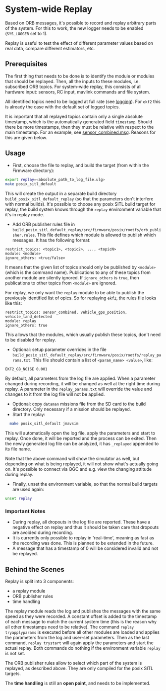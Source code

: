 # System-wide Replay
Based on ORB messages, it's possible to record and replay arbitrary parts of the
system. For this to work, the new logger needs to be enabled (`SYS_LOGGER` set
to 1).

Replay is useful to test the effect of different parameter values based on real
data, compare different estimators, etc.

## Prerequisites
The first thing that needs to be done is to identify the module or modules that
should be replayed. Then, all the inputs to these modules, i.e. subscribed ORB
topics. For system-wide replay, this consists of all hardware input: sensors, RC
input, mavlink commands and file system.

All identified topics need to be logged at full rate (see
[logging](advanced-logging.md)). For `ekf2` this is already the case with the
default set of logged topics.

It is important that all replayed topics contain only a single absolute
timestamp, which is the automatically generated field `timestamp`. Should there
be more timestamps, then they must be relative with respect to the main
timestamp. For an example, see
[sensor_combined.msg](https://github.com/PX4/Firmware/blob/master/msg/sensor_combined.msg).
Reasons for this are given below.


## Usage

- First, choose the file to replay, and build the target (from within the
  Firmware directory):
```sh
export replay=<absolute_path_to_log_file.ulg>
make posix_sitl_default
```
  This will create the output in a separate build directory
  `build_posix_sitl_default_replay` (so that the parameters don't interfere with
  normal builds). It's possible to choose any posix SITL build target for
  replay, the build system knows through the `replay` environment variable that
  it's in replay mode.
- Add ORB publisher rules file in
  `build_posix_sitl_default_replay/src/firmware/posix/rootfs/orb_publisher.rules`.
  This file defines which module is allowed to publish which messages. It has
  the following format:
```
restrict_topics: <topic1>, <topic2>, ..., <topicN>
module: <module>
ignore_others: <true/false>
```
  It means that the given list of topics should only be published by `<module>`
  (which is the command name). Publications to any of these topics from another
  module are silently ignored. If `ignore_others` is `true`, then publications
  to other topics from `<module>` are ignored.

  For replay, we only want the `replay` module to be able to publish the
  previously identified list of opics. So for replaying `ekf2`, the rules file
  looks like this:
```
restrict_topics: sensor_combined, vehicle_gps_position, vehicle_land_detected
module: replay
ignore_others: true
```
  This allows that the modules, which usually publish these topics, don't need
  to be disabled for replay.

- Optional: setup parameter overrides in the file
  `build_posix_sitl_default_replay/src/firmware/posix/rootfs/replay_params.txt`.
  This file should contain a list of `<param_name> <value>`, like:
```
EKF2_GB_NOISE 0.001
```
  By default, all parameters from the log file are applied. When a parameter
  changed during recording, it will be changed as well at the right time during
  replay. A parameter in the `replay_params.txt` will override the value and
  changes to it from the log file will not be applied.
- Optional: copy `dataman` missions file from the SD card to the build
  directory. Only necessary if a mission should be replayed.
- Start the replay:
```sh
  make posix_sitl_default jmavsim
```
  This will automatically open the log file, apply the parameters and start
  to replay. Once done, it will be reported and the process can be exited. Then
  the newly generated log file can be analyzed, it has `_replayed` appended to
  its file name.

  Note that the above command will show the simulator as well, but depending on
  what is being replayed, it will not show what's actually going on. It's
  possible to connect via QGC and e.g. view the changing attitude during replay.

- Finally, unset the environment variable, so that the normal build targets
  are used again:
```sh
unset replay
```

### Important Notes

- During replay, all dropouts in the log file are reported. These have a
  negative effect on replay and thus it should be taken care that dropouts are
  avoided during recording.
- It is currently only possible to replay in 'real-time', meaning as fast as the
  recording was done. This is planned to be extended in the future.
- A message that has a timestamp of 0 will be considered invalid and not be
  replayed.


## Behind the Scenes

Replay is split into 3 components:
- a replay module
- ORB publisher rules
- time handling

The replay module reads the log and publishes the messages with the same speed
as they were recorded. A constant offset is added to the timestamp of each
message to match the current system time (this is the reason why all other
timestamps need to be relative). The command `replay tryapplyparams` is executed
before all other modules are loaded and applies the parameters from the log and
user-set parameters. Then as the last command, `replay trystart` will again
apply the parameters and start the actual replay. Both commands do nothing if
the environment variable `replay` is not set.


The ORB publisher rules allow to select which part of the system is replayed, as
described above. They are only compiled for the posix SITL targets.


The **time handling** is still an **open point**, and needs to be implemented.

